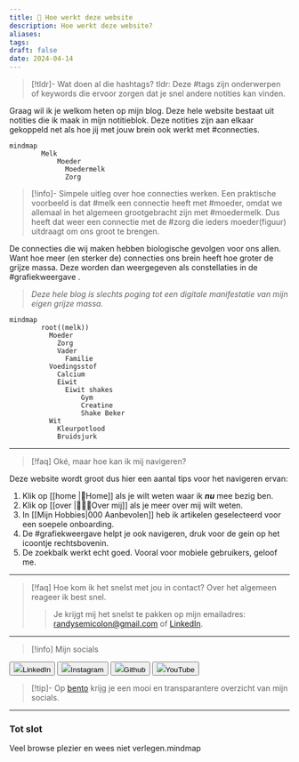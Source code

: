 ```yaml
---
title: 🧭 Hoe werkt deze website
description: Hoe werkt deze website?
aliases: 
tags: 
draft: false
date: 2024-04-14
---
```

> [!tldr]- Wat doen al die hashtags?
> tldr: Deze #tags zijn onderwerpen of keywords die ervoor zorgen dat je snel andere notities kan vinden.

Graag wil ik je welkom heten op mijn blog. Deze hele website bestaat uit notities die ik maak in mijn notitieblok. Deze notities zijn aan elkaar gekoppeld net als hoe jij met jouw brein ook werkt met #connecties. 

```mermaid
mindmap
        Melk
            Moeder
              Moedermelk
              Zorg
```
>[!info]- Simpele uitleg over hoe connecties werken.
>Een praktische voorbeeld is dat #melk een connectie heeft met #moeder, omdat we allemaal in het algemeen grootgebracht zijn met #moedermelk. Dus heeft dat weer een connectie met de #zorg die ieders moeder(figuur) uitdraagt om ons groot te brengen. 

De connecties die wij maken hebben biologische gevolgen voor ons allen. Want hoe meer (en sterker de) connecties ons brein heeft hoe groter de grijze massa. Deze worden dan weergegeven als constellaties in de #grafiekweergave .

> *Deze hele blog is slechts poging tot een digitale manifestatie van mijn eigen grijze massa.*

```mermaid
mindmap
        root((melk))
          Moeder
            Zorg
            Vader
              Familie
          Voedingsstof
            Calcium
            Eiwit
              Eiwit shakes
                  Gym
                  Creatine
                  Shake Beker
          Wit
            Kleurpotlood
            Bruidsjurk

```


---

> [!faq] Oké, maar hoe kan ik mij navigeren?

Deze website wordt groot dus hier een aantal tips voor het navigeren ervan:

1. Klik op [[home |🏡Home]] als je wilt weten waar ik ***nu*** mee bezig ben.
2. Klik op [[over |🙋🏿‍♂️Over mij]] als je meer over mij wilt weten.
3. In [[Mijn Hobbies|000 Aanbevolen]] heb ik artikelen geselecteerd voor een soepele onboarding.
4. De #grafiekweergave helpt je ook navigeren, druk voor de gein op het icoontje rechtsbovenin.
5. De zoekbalk werkt echt goed. Vooral voor mobiele gebruikers, geloof me.
---
> [!faq] Hoe kom ik het snelst met jou in contact?
> Over het algemeen reageer ik best snel.
> >Je krijgt mij het snelst te pakken op mijn emailadres: randysemicolon@gmail.com of <a href="https://linkedin.com/in/randyofosu" target="_blank">LinkedIn</a>. 
---

> [!info] Mijn socials

<a href="https://linkedin.com/in/randyofosu" target="_blank"><button class="socials-button"><img src="linkedin_icon.svg" class="socials-icon">LinkedIn</button></a>
<a href="https://instagram.com/randysemicolon" target="_blank"><button class="socials-button"><img src="instagram_icon.svg" class="socials-icon">Instagram</button></a>
<a href="https://github.com/randyofosu" target="_blank"><button class="socials-button"><img src="github_icon.svg" class="socials-icon">Github</button></a>
<a href="https://youtube.com/@randysemicolon" target="_blank"><button class="socials-button"><img src="youtube_icon.svg" class="socials-icon">YouTube</button></a>

> [!tip]- 
> Op [bento](https://bento.me/randysemicolon) krijg je een mooi en transparantere overzicht van mijn socials. 

---
### Tot slot

Veel browse plezier en wees niet verlegen.mindmap
